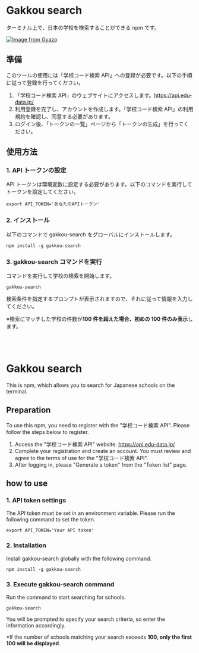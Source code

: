 # Gakkou search

ターミナル上で、日本の学校を検索することができる npm です。

[![Image from Gyazo](https://i.gyazo.com/1a9531424d3b0ec8e319edd9985895ee.gif)](https://gyazo.com/1a9531424d3b0ec8e319edd9985895ee)

## 準備

このツールの使用には「学校コード検索 API」への登録が必要です。以下の手順に従って登録を行ってください。

1. 「学校コード検索 API」のウェブサイトにアクセスします。https://api.edu-data.jp/
1. 利用登録を完了し、アカウントを作成します。「学校コード検索 API」の利用規約を確認し、同意する必要があります。
1. ログイン後、「トークンの一覧」ページから「トークンの生成」を行ってください。

## 使用方法

### 1. API トークンの設定

API トークンは環境変数に設定する必要があります。以下のコマンドを実行してトークンを設定してください。

```
export API_TOKEN='あなたのAPIトークン'
```

### 2. インストール

以下のコマンドで gakkou-search をグローバルにインストールします。

```
npm install -g gakkou-search
```

### 3. gakkou-search コマンドを実行

コマンドを実行して学校の検索を開始します。

```
gakkou-search
```

検索条件を指定するプロンプトが表示されますので、それに従って情報を入力してください。

※検索にマッチした学校の件数が**100 件を超えた場合、初めの 100 件のみ表示**します。

<br>
<br>

# Gakkou search

This is npm, which allows you to search for Japanese schools on the terminal.

## Preparation

To use this npm, you need to register with the "学校コード検索 API". Please follow the steps below to register.

1. Access the "学校コード検索 API" website. https://api.edu-data.jp/
1. Complete your registration and create an account. You must review and agree to the terms of use for the "学校コード検索 API".
1. After logging in, please "Generate a token" from the "Token list" page.

## how to use

### 1. API token settings

The API token must be set in an environment variable. Please run the following command to set the token.

```
export API_TOKEN='Your API token'
```

### 2. Installation

Install gakkou-search globally with the following command.

```
npm install -g gakkou-search
```

### 3. Execute gakkou-search command

Run the command to start searching for schools.

```
gakkou-search
```

You will be prompted to specify your search criteria, so enter the information accordingly.

\*If the number of schools matching your search exceeds **100, only the first 100 will be displayed**.

